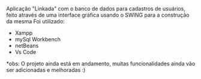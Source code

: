Aplicação "Linkada" com o banco de dados para cadastros de usuários, feito através de uma interface gráfica usando o SWING para a construção da mesma
Foi utilizado:
- Xampp
- mySql Workbench
- netBeans
- Vs Code

*obs: O projeto ainda está em andamento, muitas funcionalidades ainda vão ser adicionadas e melhoradas :)

